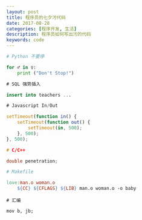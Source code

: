 ```yaml
---
layout: post
title: 程序员的七夕污代码
date: 2017-08-28
categories: [程序开发, 生活]
description: 程序员如何写出污的代码
keywords: code
---
```



```Python
# Python 不要停 

for ♂ in ♀:
    print ("Don't Stop!")
```

```SQL
# SQL 强势插入

insert into teachers ...
```

```Javascript
# Javascript In/Out

setTimeout(function in() {
    setTimeout(function out() {
        setTimeout(in, 500);
    }, 500);
}, 500);
```

```CPP
# C/C++

double penetration;
```

```Makefile
# Makefile

love:man.o woman.o
	${CC} ${CFLAGS} ${LIB} man.o woman.o -o baby
```

```assembly 
# 汇编

mov b, jb;
```

